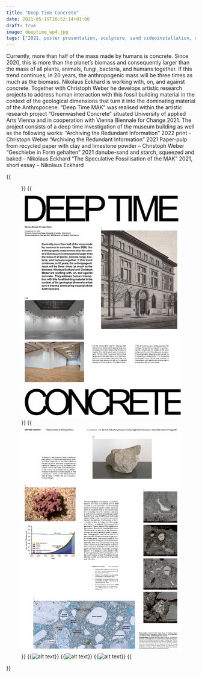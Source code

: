```yaml
---
title: "Deep Time Concrete"
date: 2021-05-15T20:52:14+01:00
draft: true
image: deeptime_wp4.jpg
tags: ["2021, poster presentation, sculpture, sand videoinstallation, digital prints",]
---
```


Currently, more than half of the mass made by humans is concrete. Since 2020, this is more than the planet’s biomass and consequently larger than the mass of all plants, animals, fungi, bacteria, and humans together. If this trend continues, in 20 years, the anthropogenic mass will be three times as much as the biomass.
Nikolaus Eckhard is working with, on, and against concrete. Together with Christoph Weber he develops artistic research projects to address human interaction with this fossil building material in the context of the geological dimensions that turn it into the dominating material of the Anthropocene.
“Deep Time MAK” was realised within the artistic research project “Greenwashed Concrete” situated University of applied Arts Vienna and in cooperation with Vienna Biennale for Change 2021. 
The project consists of a deep time investigation of the museum building as well as the following works:
“Archiving the Redundant Information” 2022 print - Christoph Weber
“Archiving the Redundant Information” 2021 Paper-pulp from recycled paper with clay and limestone powder – Christoph Weber
“Geschiebe in Form gehalten” 2021 danube-sand and starch, squeezed and baked – Nikolaus Eckhard “The Speculative Fossilisation of the MAK” 2021, short essay – Nikolaus Eckhard




{{<figure figcaption="caption text" >}}
  {{<img src="deeptime_wp1.jpg" alt="alt text" >}}
  {{<img src="deeptime_wp2.jpg" alt="alt text" >}}
  {{<img src="deeptime_wp3" alt="alt text" >}}
  {{<img src="deeptime_wp4" alt="alt text" >}}
  {{<img src="deeptime_wp5" alt="alt text" >}}
{{</figure >}}
